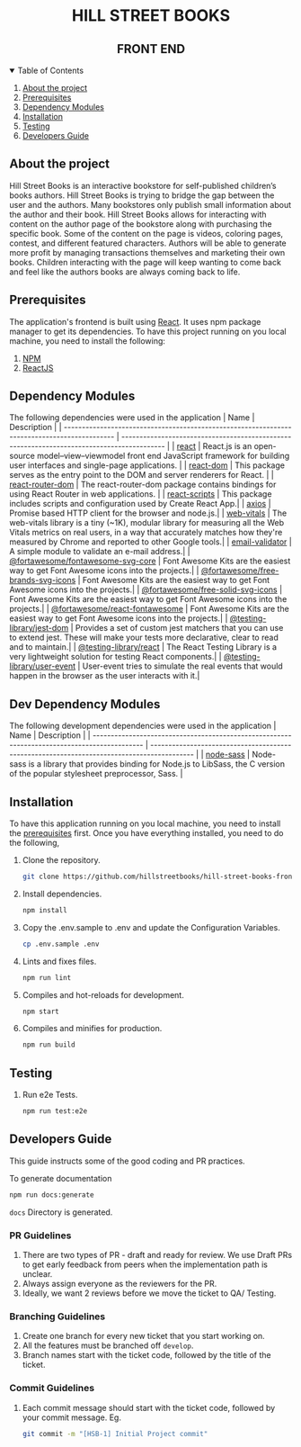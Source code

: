 <h1 align="center">HILL STREET BOOKS</h1>
<h2 align="center">FRONT END</h2>
<details open="open">
  <summary>Table of Contents</summary>
  <ol>
    <li>
      <a href="#about-the-project">About the project</a>
    </li>
    <li>
      <a href="#prerequisites">Prerequisites</a>
   </li>
   <li>
      <a href="#dependency-modules">Dependency Modules</a>
   </li>
   <li>
      <a href="#installation">Installation</a>
   </li>
    <li>
      <a href="#testing">Testing</a>
   </li>
   <li>
      <a href="#developers-guide">Developers Guide</a>
   </li>
  </ol>
</details>

## About the project

Hill Street Books is an interactive bookstore for self-published children’s books authors. Hill Street Books is trying to bridge the gap between the user and the authors. Many bookstores only publish small information about the author and their book. Hill Street Books allows for interacting with content on the author page of the bookstore along with purchasing the specific book. Some of the content on the page is videos, coloring pages, contest, and different featured characters. Authors will be able to generate more profit by managing transactions themselves and marketing their own books. Children interacting with the page will keep wanting to come back and feel like the authors books are always coming back to life.

## Prerequisites

The application's frontend is built using [React](https://reactjs.org/). It uses npm package manager to get its dependencies.
To have this project running on you local machine, you need to install the following:

1. [NPM](https://docs.npmjs.com/)
2. [ReactJS](https://reactjs.org/)

## Dependency Modules

The following dependencies were used in the application
| Name | Description |
| -------------------------------------------------------------------------------------------- | ------------------------------------------------------------------------------------------ |
| [react](https://www.npmjs.com/package/react) | React.js is an open-source model–view–viewmodel front end JavaScript framework for building user interfaces and single-page applications. |
| [react-dom](https://www.npmjs.com/package/react-dom) | This package serves as the entry point to the DOM and server renderers for React. |
| [react-router-dom](https://www.npmjs.com/package/react-router-dom) | The react-router-dom package contains bindings for using React Router in web applications. |
| [react-scripts](https://www.npmjs.com/package/react-scripts) | This package includes scripts and configuration used by Create React App.|
| [axios](https://www.npmjs.com/package/axios) | Promise based HTTP client for the browser and node.js.|
| [web-vitals](https://www.npmjs.com/package/web-vitals) | The web-vitals library is a tiny (~1K), modular library for measuring all the Web Vitals metrics on real users, in a way that accurately matches how they're measured by Chrome and reported to other Google tools.|
| [email-validator](https://www.npmjs.com/package/email-validator) | A simple module to validate an e-mail address.|
| [@fortawesome/fontawesome-svg-core](https://www.npmjs.com/package/@fortawesome/fontawesome-svg-core) | Font Awesome Kits are the easiest way to get Font Awesome icons into the projects.|
| [@fortawesome/free-brands-svg-icons](https://www.npmjs.com/package/@fortawesome/free-brands-svg-icons) | Font Awesome Kits are the easiest way to get Font Awesome icons into the projects.|
| [@fortawesome/free-solid-svg-icons](https://www.npmjs.com/package/@fortawesome/free-solid-svg-icons) | Font Awesome Kits are the easiest way to get Font Awesome icons into the projects.|
| [@fortawesome/react-fontawesome](https://www.npmjs.com/package/@fortawesome/react-fontawesome) | Font Awesome Kits are the easiest way to get Font Awesome icons into the projects.|
| [@testing-library/jest-dom](https://www.npmjs.com/package/@testing-library/jest-dom) | Provides a set of custom jest matchers that you can use to extend jest. These will make your tests more declarative, clear to read and to maintain.|
| [@testing-library/react](https://www.npmjs.com/package/@testing-library/react) | The React Testing Library is a very lightweight solution for testing React components.|
| [@testing-library/user-event](https://www.npmjs.com/package/@testing-library/user-event) | User-event tries to simulate the real events that would happen in the browser as the user interacts with it.|

## Dev Dependency Modules

The following development dependencies were used in the application
| Name | Description |
| -------------------------------------------------------------------------------------------- | ------------------------------------------------------------------------------------------ |
| [node-sass](https://www.npmjs.com/package/node-sass) | Node-sass is a library that provides binding for Node.js to LibSass, the C version of the popular stylesheet preprocessor, Sass. |

## Installation

To have this application running on you local machine, you need to install the <a href="#prerequisites">prerequisites</a> first.
Once you have everything installed, you need to do the following,

1. Clone the repository.
   ```sh
   git clone https://github.com/hillstreetbooks/hill-street-books-frontend.git
   ```
2. Install dependencies.
   ```sh
   npm install
   ```
3. Copy the .env.sample to .env and update the Configuration Variables.
   ```sh
   cp .env.sample .env
   ```
4. Lints and fixes files.
   ```sh
   npm run lint
   ```
5. Compiles and hot-reloads for development.
   ```sh
   npm start
   ```
6. Compiles and minifies for production.
   ```sh
   npm run build
   ```

## Testing

1. Run e2e Tests.
   ```sh
   npm run test:e2e
   ```

## Developers Guide

This guide instructs some of the good coding and PR practices.

To generate documentation

```sh
npm run docs:generate
```

`docs` Directory is generated.

### PR Guidelines

1. There are two types of PR - draft and ready for review. We use Draft PRs to get early feedback from peers when the implementation path is unclear.
2. Always assign everyone as the reviewers for the PR.
3. Ideally, we want 2 reviews before we move the ticket to QA/ Testing.

### Branching Guidelines

1. Create one branch for every new ticket that you start working on.
2. All the features must be branched off `develop`.
3. Branch names start with the ticket code, followed by the title of the ticket.

### Commit Guidelines

1. Each commit message should start with the ticket code, followed by your commit message. Eg.
   ```sh
   git commit -m "[HSB-1] Initial Project commit"
   ```
